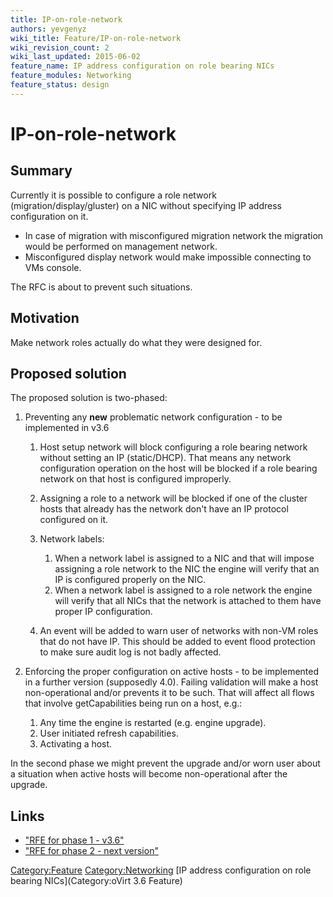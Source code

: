 ```yaml
---
title: IP-on-role-network
authors: yevgenyz
wiki_title: Feature/IP-on-role-network
wiki_revision_count: 2
wiki_last_updated: 2015-06-02
feature_name: IP address configuration on role bearing NICs
feature_modules: Networking
feature_status: design
---
```


# IP-on-role-network

## Summary

Currently it is possible to configure a role network (migration/display/gluster) on a NIC without specifying IP address configuration on it.

*   In case of migration with misconfigured migration network the migration would be performed on management network.
*   Misconfigured display network would make impossible connecting to VMs console.

The RFC is about to prevent such situations.

## Motivation

Make network roles actually do what they were designed for.

## Proposed solution

The proposed solution is two-phased:

1.  Preventing any **new** problematic network configuration - to be implemented in v3.6
    1.  Host setup network will block configuring a role bearing network without setting an IP (static/DHCP). That means any network configuration operation on the host will be blocked if a role bearing network on that host is configured improperly.
    2.  Assigning a role to a network will be blocked if one of the cluster hosts that already has the network don't have an IP protocol configured on it.
    3.  Network labels:
        1.  When a network label is assigned to a NIC and that will impose assigning a role network to the NIC the engine will verify that an IP is configured properly on the NIC.
        2.  When a network label is assigned to a role network the engine will verify that all NICs that the network is attached to them have proper IP configuration.

    4.  An event will be added to warn user of networks with non-VM roles that do not have IP. This should be added to event flood protection to make sure audit log is not badly affected.

2.  Enforcing the proper configuration on active hosts - to be implemented in a further version (supposedly 4.0). Failing validation will make a host non-operational and/or prevents it to be such. That will affect all flows that involve getCapabilities being run on a host, e.g.:
    1.  Any time the engine is restarted (e.g. engine upgrade).
    2.  User initiated refresh capabilities.
    3.  Activating a host.

In the second phase we might prevent the upgrade and/or worn user about a situation when active hosts will become non-operational after the upgrade.

## Links

*   ["RFE for phase 1 - v3.6"](https://bugzilla.redhat.com/show_bug.cgi?id=1163365)
*   ["RFE for phase 2 - next version"](https://bugzilla.redhat.com/show_bug.cgi?id=1220795)

<Category:Feature> <Category:Networking> [IP address configuration on role bearing NICs](Category:oVirt 3.6 Feature)
